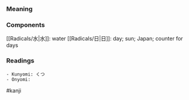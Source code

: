 ### Meaning



### Components

[[Radicals/水|水]]: water [[Radicals/日|日]]: day; sun; Japan; counter for days

### Readings

```
- Kunyomi: くつ
- Onyomi: 
```

#kanji